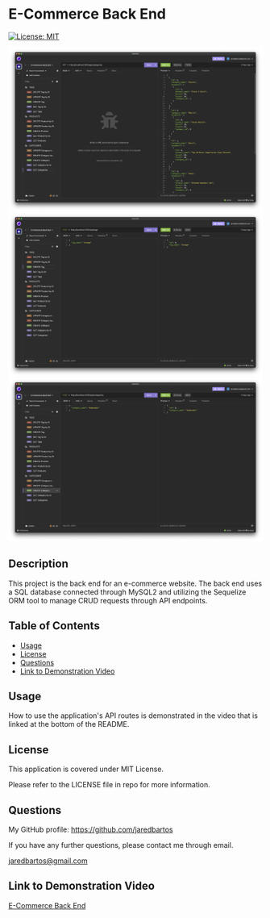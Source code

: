 # E-Commerce Back End
[![License: MIT](https://img.shields.io/badge/License-MIT-yellow.svg)](https://opensource.org/licenses/MIT)

![Screenshot 1](./assets/images/screenshot_1.png)
![Screenshot 2](./assets/images/screenshot_2.png)
![Screenshot 3](./assets/images/screenshot_3.png)

## Description

This project is the back end for an e-commerce website. The back end uses a SQL database connected through MySQL2 and utilizing the Sequelize ORM tool to manage CRUD requests through API endpoints.

## Table of Contents
- [Usage](#usage)
- [License](#license)
- [Questions](#questions)
- [Link to Demonstration Video](#link-to-demonstration-video)

## Usage

How to use the application's API routes is demonstrated in the video that is linked at the bottom of the README.

## License

This application is covered under MIT License.

Please refer to the LICENSE file in repo for more information.

## Questions

My GitHub profile: https://github.com/jaredbartos

If you have any further questions, please contact me through email.

jaredbartos@gmail.com

## Link to Demonstration Video

[E-Commerce Back End](https://drive.google.com/file/d/11EcuRBLcpTnoJwuvRJ1tNAYp0HwA1sYE/view?usp=sharing)